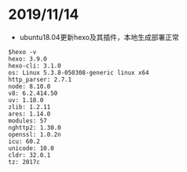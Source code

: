 
# 2019/11/14

- ubuntu18.04更新hexo及其插件，本地生成部署正常
```
$hexo -v
hexo: 3.9.0
hexo-cli: 3.1.0
os: Linux 5.3.8-050308-generic linux x64
http_parser: 2.7.1
node: 8.10.0
v8: 6.2.414.50
uv: 1.18.0
zlib: 1.2.11
ares: 1.14.0
modules: 57
nghttp2: 1.30.0
openssl: 1.0.2n
icu: 60.2
unicode: 10.0
cldr: 32.0.1
tz: 2017c
```


